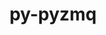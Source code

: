---
title: "py-pyzmq"
layout: cache
categories: [package, develop-2024-12-08]
meta: {"versions": ["17.1.2", "25.1.2", "26.2.0"], "compilers": ["gcc@=11.1.0", "gcc@=11.4.0", "gcc@=9.4.0", "oneapi@=2024.2.1"], "oss": ["ubuntu20.04", "ubuntu22.04"], "platforms": ["linux"], "targets": ["neoverse_v1", "neoverse_v2", "ppc64le", "x86_64_v3"], "stacks": ["data-vis-sdk", "e4s", "e4s-neoverse-v2", "e4s-neoverse_v1", "e4s-oneapi", "e4s-power", "root"], "num_specs": 22, "num_specs_by_stack": {"e4s-power": 4, "root": 22, "data-vis-sdk": 1, "e4s-neoverse_v1": 4, "e4s-neoverse-v2": 4, "e4s": 4, "e4s-oneapi": 5}}
spec_details: [{"hash": "7ycqa63sjy3homswxw4w2ykzrxms6hy7", "compiler": "gcc@=9.4.0", "versions": ["26.2.0"], "os": "ubuntu20.04", "platform": "linux", "target": "ppc64le", "variants": ["build_system=python_pip"], "stacks": ["e4s-power", "root"], "size": "-", "tarball": "https://binaries.spack.io/develop-2024-12-08/build_cache/linux-ubuntu20.04-ppc64le/gcc-9.4.0/py-pyzmq-26.2.0/linux-ubuntu20.04-ppc64le-gcc-9.4.0-py-pyzmq-26.2.0-7ycqa63sjy3homswxw4w2ykzrxms6hy7.spack"}, {"hash": "32wg7dnqb4xxlqzgatwypphfkgbr25xh", "compiler": "gcc@=9.4.0", "versions": ["26.2.0"], "os": "ubuntu20.04", "platform": "linux", "target": "ppc64le", "variants": ["build_system=python_pip"], "stacks": ["e4s-power", "root"], "size": "-", "tarball": "https://binaries.spack.io/develop-2024-12-08/build_cache/linux-ubuntu20.04-ppc64le/gcc-9.4.0/py-pyzmq-26.2.0/linux-ubuntu20.04-ppc64le-gcc-9.4.0-py-pyzmq-26.2.0-32wg7dnqb4xxlqzgatwypphfkgbr25xh.spack"}, {"hash": "7czirtb45jhsl3vxipmxzqn4f7fobqvl", "compiler": "gcc@=9.4.0", "versions": ["17.1.2"], "os": "ubuntu20.04", "platform": "linux", "target": "ppc64le", "variants": ["build_system=python_pip"], "stacks": ["e4s-power", "root"], "size": "-", "tarball": "https://binaries.spack.io/develop-2024-12-08/build_cache/linux-ubuntu20.04-ppc64le/gcc-9.4.0/py-pyzmq-17.1.2/linux-ubuntu20.04-ppc64le-gcc-9.4.0-py-pyzmq-17.1.2-7czirtb45jhsl3vxipmxzqn4f7fobqvl.spack"}, {"hash": "wptabheq6fjq2vr7fs4b5o7fv2noqcnt", "compiler": "gcc@=9.4.0", "versions": ["26.2.0"], "os": "ubuntu20.04", "platform": "linux", "target": "ppc64le", "variants": ["build_system=python_pip"], "stacks": ["e4s-power", "root"], "size": "-", "tarball": "https://binaries.spack.io/develop-2024-12-08/build_cache/linux-ubuntu20.04-ppc64le/gcc-9.4.0/py-pyzmq-26.2.0/linux-ubuntu20.04-ppc64le-gcc-9.4.0-py-pyzmq-26.2.0-wptabheq6fjq2vr7fs4b5o7fv2noqcnt.spack"}, {"hash": "3fqjoxzlt53z6yp53uj57ipttblfo234", "compiler": "gcc@=11.1.0", "versions": ["26.2.0"], "os": "ubuntu20.04", "platform": "linux", "target": "x86_64_v3", "variants": ["build_system=python_pip"], "stacks": ["root", "data-vis-sdk"], "size": "-", "tarball": "https://binaries.spack.io/develop-2024-12-08/build_cache/linux-ubuntu20.04-x86_64_v3/gcc-11.1.0/py-pyzmq-26.2.0/linux-ubuntu20.04-x86_64_v3-gcc-11.1.0-py-pyzmq-26.2.0-3fqjoxzlt53z6yp53uj57ipttblfo234.spack"}, {"hash": "h7nqhkfpr75dczbukdhssay6jrztiwuc", "compiler": "gcc@=11.4.0", "versions": ["26.2.0"], "os": "ubuntu22.04", "platform": "linux", "target": "neoverse_v1", "variants": ["build_system=python_pip"], "stacks": ["e4s-neoverse_v1", "root"], "size": "-", "tarball": "https://binaries.spack.io/develop-2024-12-08/build_cache/linux-ubuntu22.04-neoverse_v1/gcc-11.4.0/py-pyzmq-26.2.0/linux-ubuntu22.04-neoverse_v1-gcc-11.4.0-py-pyzmq-26.2.0-h7nqhkfpr75dczbukdhssay6jrztiwuc.spack"}, {"hash": "qpkrjq62dp2qw3wnbaegoaylcuv2o6qv", "compiler": "gcc@=11.4.0", "versions": ["26.2.0"], "os": "ubuntu22.04", "platform": "linux", "target": "neoverse_v1", "variants": ["build_system=python_pip"], "stacks": ["e4s-neoverse_v1", "root"], "size": "-", "tarball": "https://binaries.spack.io/develop-2024-12-08/build_cache/linux-ubuntu22.04-neoverse_v1/gcc-11.4.0/py-pyzmq-26.2.0/linux-ubuntu22.04-neoverse_v1-gcc-11.4.0-py-pyzmq-26.2.0-qpkrjq62dp2qw3wnbaegoaylcuv2o6qv.spack"}, {"hash": "uehfkkf5p267xcmjcb7dgdjdulwz7ark", "compiler": "gcc@=11.4.0", "versions": ["17.1.2"], "os": "ubuntu22.04", "platform": "linux", "target": "neoverse_v1", "variants": ["build_system=python_pip"], "stacks": ["e4s-neoverse_v1", "root"], "size": "-", "tarball": "https://binaries.spack.io/develop-2024-12-08/build_cache/linux-ubuntu22.04-neoverse_v1/gcc-11.4.0/py-pyzmq-17.1.2/linux-ubuntu22.04-neoverse_v1-gcc-11.4.0-py-pyzmq-17.1.2-uehfkkf5p267xcmjcb7dgdjdulwz7ark.spack"}, {"hash": "uym2gk35lz75rcq4brfl7o7zbh2x46l2", "compiler": "gcc@=11.4.0", "versions": ["26.2.0"], "os": "ubuntu22.04", "platform": "linux", "target": "neoverse_v1", "variants": ["build_system=python_pip"], "stacks": ["e4s-neoverse_v1", "root"], "size": "-", "tarball": "https://binaries.spack.io/develop-2024-12-08/build_cache/linux-ubuntu22.04-neoverse_v1/gcc-11.4.0/py-pyzmq-26.2.0/linux-ubuntu22.04-neoverse_v1-gcc-11.4.0-py-pyzmq-26.2.0-uym2gk35lz75rcq4brfl7o7zbh2x46l2.spack"}, {"hash": "drkbkh2fvflv3shvnfkawac2574ppgde", "compiler": "gcc@=11.4.0", "versions": ["26.2.0"], "os": "ubuntu22.04", "platform": "linux", "target": "neoverse_v2", "variants": ["build_system=python_pip"], "stacks": ["e4s-neoverse-v2", "root"], "size": "-", "tarball": "https://binaries.spack.io/develop-2024-12-08/build_cache/linux-ubuntu22.04-neoverse_v2/gcc-11.4.0/py-pyzmq-26.2.0/linux-ubuntu22.04-neoverse_v2-gcc-11.4.0-py-pyzmq-26.2.0-drkbkh2fvflv3shvnfkawac2574ppgde.spack"}, {"hash": "sjswjo3opn2hmvcbzkuehmvo3igyitmr", "compiler": "gcc@=11.4.0", "versions": ["26.2.0"], "os": "ubuntu22.04", "platform": "linux", "target": "neoverse_v2", "variants": ["build_system=python_pip"], "stacks": ["e4s-neoverse-v2", "root"], "size": "-", "tarball": "https://binaries.spack.io/develop-2024-12-08/build_cache/linux-ubuntu22.04-neoverse_v2/gcc-11.4.0/py-pyzmq-26.2.0/linux-ubuntu22.04-neoverse_v2-gcc-11.4.0-py-pyzmq-26.2.0-sjswjo3opn2hmvcbzkuehmvo3igyitmr.spack"}, {"hash": "pchhsmscv4qf6cbqxaymhhez5vdspxex", "compiler": "gcc@=11.4.0", "versions": ["17.1.2"], "os": "ubuntu22.04", "platform": "linux", "target": "neoverse_v2", "variants": ["build_system=python_pip"], "stacks": ["e4s-neoverse-v2", "root"], "size": "-", "tarball": "https://binaries.spack.io/develop-2024-12-08/build_cache/linux-ubuntu22.04-neoverse_v2/gcc-11.4.0/py-pyzmq-17.1.2/linux-ubuntu22.04-neoverse_v2-gcc-11.4.0-py-pyzmq-17.1.2-pchhsmscv4qf6cbqxaymhhez5vdspxex.spack"}, {"hash": "hurf6j6hu56csewrzmitrjyzol7r6vox", "compiler": "gcc@=11.4.0", "versions": ["26.2.0"], "os": "ubuntu22.04", "platform": "linux", "target": "neoverse_v2", "variants": ["build_system=python_pip"], "stacks": ["e4s-neoverse-v2", "root"], "size": "-", "tarball": "https://binaries.spack.io/develop-2024-12-08/build_cache/linux-ubuntu22.04-neoverse_v2/gcc-11.4.0/py-pyzmq-26.2.0/linux-ubuntu22.04-neoverse_v2-gcc-11.4.0-py-pyzmq-26.2.0-hurf6j6hu56csewrzmitrjyzol7r6vox.spack"}, {"hash": "azd2ocfzhjmmzcygiol76xxfvsb3qm5v", "compiler": "gcc@=11.4.0", "versions": ["26.2.0"], "os": "ubuntu22.04", "platform": "linux", "target": "x86_64_v3", "variants": ["build_system=python_pip"], "stacks": ["e4s", "root"], "size": "-", "tarball": "https://binaries.spack.io/develop-2024-12-08/build_cache/linux-ubuntu22.04-x86_64_v3/gcc-11.4.0/py-pyzmq-26.2.0/linux-ubuntu22.04-x86_64_v3-gcc-11.4.0-py-pyzmq-26.2.0-azd2ocfzhjmmzcygiol76xxfvsb3qm5v.spack"}, {"hash": "in4xg7bnxg2pgmvbc7mrbrqhwue6gssz", "compiler": "gcc@=11.4.0", "versions": ["26.2.0"], "os": "ubuntu22.04", "platform": "linux", "target": "x86_64_v3", "variants": ["build_system=python_pip"], "stacks": ["e4s", "root"], "size": "-", "tarball": "https://binaries.spack.io/develop-2024-12-08/build_cache/linux-ubuntu22.04-x86_64_v3/gcc-11.4.0/py-pyzmq-26.2.0/linux-ubuntu22.04-x86_64_v3-gcc-11.4.0-py-pyzmq-26.2.0-in4xg7bnxg2pgmvbc7mrbrqhwue6gssz.spack"}, {"hash": "zi73iozsjuxrehkdaoyk2toqiym5wkkb", "compiler": "gcc@=11.4.0", "versions": ["17.1.2"], "os": "ubuntu22.04", "platform": "linux", "target": "x86_64_v3", "variants": ["build_system=python_pip"], "stacks": ["e4s", "root"], "size": "-", "tarball": "https://binaries.spack.io/develop-2024-12-08/build_cache/linux-ubuntu22.04-x86_64_v3/gcc-11.4.0/py-pyzmq-17.1.2/linux-ubuntu22.04-x86_64_v3-gcc-11.4.0-py-pyzmq-17.1.2-zi73iozsjuxrehkdaoyk2toqiym5wkkb.spack"}, {"hash": "j3fzexeevwoejkoarmm5ewlj7vgzchcz", "compiler": "gcc@=11.4.0", "versions": ["26.2.0"], "os": "ubuntu22.04", "platform": "linux", "target": "x86_64_v3", "variants": ["build_system=python_pip"], "stacks": ["e4s", "root"], "size": "-", "tarball": "https://binaries.spack.io/develop-2024-12-08/build_cache/linux-ubuntu22.04-x86_64_v3/gcc-11.4.0/py-pyzmq-26.2.0/linux-ubuntu22.04-x86_64_v3-gcc-11.4.0-py-pyzmq-26.2.0-j3fzexeevwoejkoarmm5ewlj7vgzchcz.spack"}, {"hash": "i3ngkljep7z3pikwvbjfiff5qn3kg46b", "compiler": "oneapi@=2024.2.1", "versions": ["26.2.0"], "os": "ubuntu22.04", "platform": "linux", "target": "x86_64_v3", "variants": ["build_system=python_pip"], "stacks": ["e4s-oneapi", "root"], "size": "-", "tarball": "https://binaries.spack.io/develop-2024-12-08/build_cache/linux-ubuntu22.04-x86_64_v3/oneapi-2024.2.1/py-pyzmq-26.2.0/linux-ubuntu22.04-x86_64_v3-oneapi-2024.2.1-py-pyzmq-26.2.0-i3ngkljep7z3pikwvbjfiff5qn3kg46b.spack"}, {"hash": "ty37k7uaxpu6ozmzo3cavpucfnxwnz3r", "compiler": "oneapi@=2024.2.1", "versions": ["25.1.2"], "os": "ubuntu22.04", "platform": "linux", "target": "x86_64_v3", "variants": ["build_system=python_pip"], "stacks": ["e4s-oneapi", "root"], "size": "-", "tarball": "https://binaries.spack.io/develop-2024-12-08/build_cache/linux-ubuntu22.04-x86_64_v3/oneapi-2024.2.1/py-pyzmq-25.1.2/linux-ubuntu22.04-x86_64_v3-oneapi-2024.2.1-py-pyzmq-25.1.2-ty37k7uaxpu6ozmzo3cavpucfnxwnz3r.spack"}, {"hash": "24mlsjm3wwlyxjgmggunjvrjrkeckokh", "compiler": "oneapi@=2024.2.1", "versions": ["26.2.0"], "os": "ubuntu22.04", "platform": "linux", "target": "x86_64_v3", "variants": ["build_system=python_pip"], "stacks": ["e4s-oneapi", "root"], "size": "-", "tarball": "https://binaries.spack.io/develop-2024-12-08/build_cache/linux-ubuntu22.04-x86_64_v3/oneapi-2024.2.1/py-pyzmq-26.2.0/linux-ubuntu22.04-x86_64_v3-oneapi-2024.2.1-py-pyzmq-26.2.0-24mlsjm3wwlyxjgmggunjvrjrkeckokh.spack"}, {"hash": "q3o4gclfwbdntvxkqhpksolaeyqkcrwz", "compiler": "oneapi@=2024.2.1", "versions": ["17.1.2"], "os": "ubuntu22.04", "platform": "linux", "target": "x86_64_v3", "variants": ["build_system=python_pip"], "stacks": ["e4s-oneapi", "root"], "size": "-", "tarball": "https://binaries.spack.io/develop-2024-12-08/build_cache/linux-ubuntu22.04-x86_64_v3/oneapi-2024.2.1/py-pyzmq-17.1.2/linux-ubuntu22.04-x86_64_v3-oneapi-2024.2.1-py-pyzmq-17.1.2-q3o4gclfwbdntvxkqhpksolaeyqkcrwz.spack"}, {"hash": "vyij62obgyuysngpkmoyctoymogn5e5o", "compiler": "oneapi@=2024.2.1", "versions": ["26.2.0"], "os": "ubuntu22.04", "platform": "linux", "target": "x86_64_v3", "variants": ["build_system=python_pip"], "stacks": ["e4s-oneapi", "root"], "size": "-", "tarball": "https://binaries.spack.io/develop-2024-12-08/build_cache/linux-ubuntu22.04-x86_64_v3/oneapi-2024.2.1/py-pyzmq-26.2.0/linux-ubuntu22.04-x86_64_v3-oneapi-2024.2.1-py-pyzmq-26.2.0-vyij62obgyuysngpkmoyctoymogn5e5o.spack"}]
---